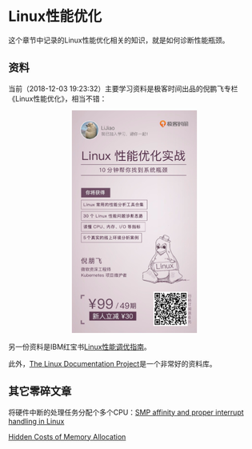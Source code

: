 # Linux性能优化

这个章节中记录的Linux性能优化相关的知识，就是如何诊断性能瓶颈。

## 资料

当前（2018-12-03 19:23:32）主要学习资料是极客时间出品的倪鹏飞专栏《Linux性能优化》，相当不错：

<span style="display:block;text-align:center"><img src="/img/linux/01-geek-linux-ercode.jpeg" width="250px" alt="极客时间倪鹏飞Linux性能优化海报"/></span>

另一份资料是IBM红宝书[Linux性能调优指南](https://lihz1990.gitbooks.io/transoflptg/content/)。

此外，[The Linux Documentation Project](http://tldp.org/)是一个非常好的资料库。

## 其它零碎文章

将硬件中断的处理任务分配个多个CPU：[SMP affinity and proper interrupt handling in Linux](http://www.alexonlinux.com/smp-affinity-and-proper-interrupt-handling-in-linux)

[Hidden Costs of Memory Allocation](https://randomascii.wordpress.com/2014/12/10/hidden-costs-of-memory-allocation/)
